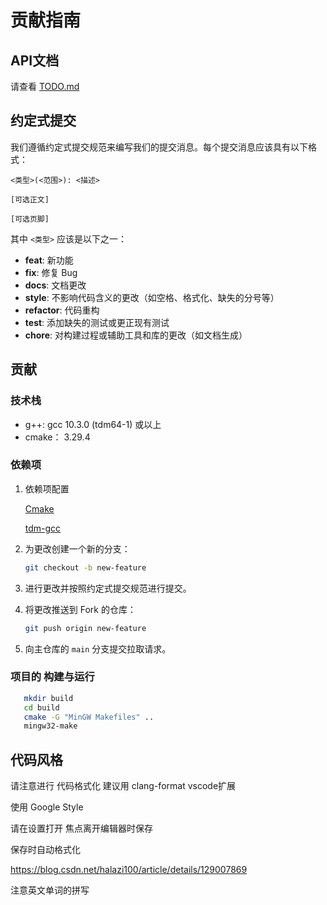 # 贡献指南
## API文档
请查看 [TODO.md](TODO.md)
## 约定式提交

我们遵循约定式提交规范来编写我们的提交消息。每个提交消息应该具有以下格式：

```plain-text
<类型>(<范围>): <描述>

[可选正文]

[可选页脚]
```

其中 `<类型>` 应该是以下之一：

- **feat**: 新功能
- **fix**: 修复 Bug
- **docs**: 文档更改
- **style**: 不影响代码含义的更改（如空格、格式化、缺失的分号等）
- **refactor**: 代码重构
- **test**: 添加缺失的测试或更正现有测试
- **chore**: 对构建过程或辅助工具和库的更改（如文档生成）

## 贡献

### 技术栈

- g++: gcc  10.3.0 (tdm64-1) 或以上
- cmake： 3.29.4

### 依赖项

1. 依赖项配置


   [Cmake](https://github.com/Kitware/CMake/releases/download/v3.29.4/cmake-3.29.4-windows-x86_64.msi)

   [tdm-gcc](https://github.com/jmeubank/tdm-gcc/releases/download/v10.3.0-tdm64-2/tdm64-gcc-10.3.0-2.exe)
   

2. 为更改创建一个新的分支：

   ```bash
   git checkout -b new-feature
   ```

3. 进行更改并按照约定式提交规范进行提交。
4. 将更改推送到 Fork 的仓库：

   ```bash
   git push origin new-feature
   ```

5. 向主仓库的 `main` 分支提交拉取请求。

### 项目的 构建与运行
```bash
   mkdir build
   cd build
   cmake -G "MinGW Makefiles" ..
   mingw32-make
```
## 代码风格

请注意进行 代码格式化 建议用 clang-format vscode扩展

使用 Google Style

请在设置打开 焦点离开编辑器时保存

保存时自动格式化

https://blog.csdn.net/halazi100/article/details/129007869


注意英文单词的拼写